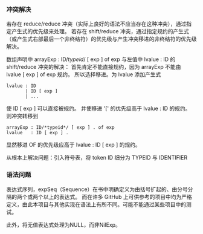 ### 冲突解决
若存在 reduce/reduce 冲突（实际上良好的语法不应当存在这种冲突），通过指定产生式的优先级来处理。
若存在 shift/reduce  冲突，通过指定规约的产生式（或产生式右部最后一个非终结符）的优先级与产生冲突移进的非终结符的优先级解决。

数组声明中 arrayExp : ID/*typeid*/ [ exp ] of exp 与左值中 lvalue : ID 的 shift/reduce 冲突的解决：
首先肯定不能直接规约，因为 arrayExp 不能由 lvalue [ exp ] of exp 规约。 所以选择移进。为 lvalue 添加产生式
```
lvalue : ID
       | ID [ exp ]
       | ...
```
使 ID [ exp ] 可以直接被规约。 并使移进 '[' 的优先级高于 lvalue : ID 的规约。
则冲突转移到
```
arrayExp : ID/*typeid*/ [ exp ] . of exp
lvalue   : ID [ exp ] .
```
显然移进 OF 的优先级应高于 lvalue   : ID [ exp ] 的规约。

从根本上解决问题：引入符号表，将 token ID 细分为 TYPEID 与 IDENTIFIER

### 语法问题
表达式序列，expSeq（Sequence）在书中明确定义为由括号扩起的、由分号分隔的两个或两个以上的表达式。
而在许多 GitHub 上可供参考的项目中均为严格定义，由此本项目与其他实现在语法上有所不同。可能不能通过某些项目中的测试。

此外，将无值表达式处理为NULL，而非NilExp。
